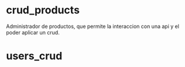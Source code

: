 # crud_products
Administrador de productos, que permite la interaccion con una api y el poder aplicar un crud.
# users_crud
